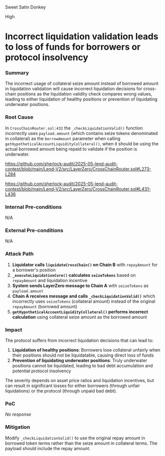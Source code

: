 Sweet Satin Donkey

High

# Incorrect liquidation validation leads to loss of funds for borrowers or protocol insolvency

### Summary

The incorrect usage of collateral seize amount instead of borrowed amount in liquidation validation will cause incorrect liquidation decisions for cross-chain positions as the liquidation validity check compares wrong values, leading to either liquidation of healthy positions or prevention of liquidating underwater positions.

### Root Cause

In `CrossChainRouter.sol:432` the `_checkLiquidationValid()` function incorrectly uses `payload.amount` (which contains seize tokens denominated in collateral) as the `borrowAmount` parameter when calling `getHypotheticalAccountLiquidityCollateral()`, when it should be using the actual borrowed amount being repaid to validate if the position is underwater.

https://github.com/sherlock-audit/2025-05-lend-audit-contest/blob/main/Lend-V2/src/LayerZero/CrossChainRouter.sol#L273-L284

https://github.com/sherlock-audit/2025-05-lend-audit-contest/blob/main/Lend-V2/src/LayerZero/CrossChainRouter.sol#L431-L436

### Internal Pre-conditions

N/A

### External Pre-conditions

N/A

### Attack Path

1. **Liquidator calls `liquidateCrossChain()` on Chain B** with `repayAmount` for a borrower's position
2. **`_executeLiquidationCore()` calculates `seizeTokens`** based on `repayAmount` and liquidation incentive
3. **System sends LayerZero message to Chain A** with `seizeTokens` as `payload.amount`
4. **Chain A receives message and calls `_checkLiquidationValid()`** which incorrectly uses `seizeTokens` (collateral amount) instead of the original `repayAmount` (borrowed amount)
5. **`getHypotheticalAccountLiquidityCollateral()` performs incorrect calculation** using collateral seize amount as the borrowed amount

### Impact

The protocol suffers from incorrect liquidation decisions that can lead to:
1. **Liquidation of healthy positions**: Borrowers lose collateral unfairly when their positions should not be liquidatable, causing direct loss of funds
2. **Prevention of liquidating underwater positions**: Truly underwater positions cannot be liquidated, leading to bad debt accumulation and potential protocol insolvency

The severity depends on asset price ratios and liquidation incentives, but can result in significant losses for either borrowers (through unfair liquidations) or the protocol (through unpaid bad debt).


### PoC

_No response_

### Mitigation

Modify `_checkLiquidationValid()` to use the original repay amount in borrowed token terms rather than the seize amount in collateral terms. The payload should include the repay amount.